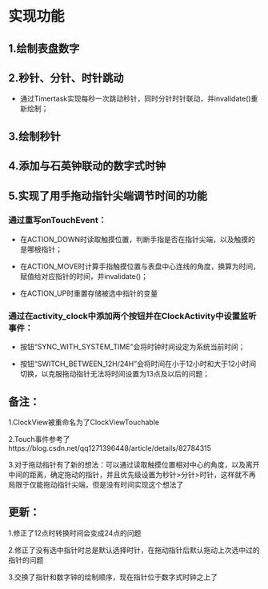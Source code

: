 # 实现功能

## 1.绘制表盘数字

## 2.秒针、分针、时针跳动

* 通过Timertask实现每秒一次跳动秒针，同时分针时针联动，并invalidate()重新绘制；

## 3.绘制秒针

## 4.添加与石英钟联动的数字式时钟

## 5.实现了用手拖动指针尖端调节时间的功能

### 通过重写onTouchEvent：

* 在ACTION_DOWN时读取触摸位置，判断手指是否在指针尖端，以及触摸的是哪根指针；

* 在ACTION_MOVE时计算手指触摸位置与表盘中心连线的角度，换算为时间，赋值给对应指针的时间，并invalidate()；

* 在ACTION_UP时重置存储被选中指针的变量

### 通过在activity_clock中添加两个按钮并在ClockActivity中设置监听事件：

* 按钮“SYNC_WITH_SYSTEM_TIME”会将时钟时间设定为系统当前时间；

* 按钮“SWITCH_BETWEEN_12H/24H”会将时间在小于12小时和大于12小时间切换，以克服拖动指针无法将时间设置为13点及以后的问题；


## 备注：

1.ClockView被重命名为了ClockViewTouchable

2.Touch事件参考了https://blog.csdn.net/qq1271396448/article/details/82784315

3.对于拖动指针有了新的想法：可以通过读取触摸位置相对中心的角度，以及离开中间的距离，确定拖动的指针，并且优先级设置为秒针>分针>时针，这样就不再局限于仅能拖动指针尖端，但是没有时间实现这个想法了


## 更新：

1.修正了12点时转换时间会变成24点的问题

2.修正了没有选中指针时总是默认选择时针，在拖动指针后默认拖动上次选中过的指针的问题

3.交换了指针和数字钟的绘制顺序，现在指针位于数字式时钟之上了

